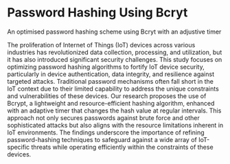 # Password Hashing Using Bcryt
An optimised password hashing scheme using Bcryt with an adjustive timer

The proliferation of Internet of Things (IoT) devices across various industries has revolutionized data collection, processing, and utilization, but it has also introduced significant security challenges. This study focuses on optimizing password hashing algorithms to fortify IoT device security, particularly in device authentication, data integrity, and resilience against targeted attacks. Traditional password mechanisms often fall short in the IoT context due to their limited capability to address the unique constraints and vulnerabilities of these devices. Our research proposes the use of Bcrypt, a lightweight and resource-efficient hashing algorithm, enhanced with an adaptive timer that changes the hash value at regular intervals. This approach not only secures passwords against brute force and other sophisticated attacks but also aligns with the resource limitations inherent in IoT environments. The findings underscore the importance of refining password-hashing techniques to safeguard against a wide array of IoT-specific threats while operating efficiently within the constraints of these devices.
